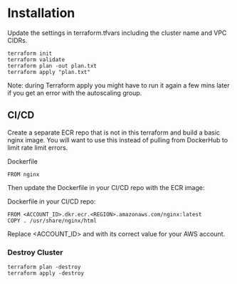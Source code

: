 # Installation

Update the settings in terraform.tfvars including the cluster name and VPC CIDRs.

```
terraform init
terraform validate
terraform plan -out plan.txt
terraform apply "plan.txt"
```

Note: during Terraform apply you might have to run it again a few mins later if you
get an error with the autoscaling group.

## CI/CD

Create a separate ECR repo that is not in this terraform and build a basic nginx image.
You will want to use this instead of pulling from DockerHub to limit rate limit errors.

Dockerfile

```
FROM nginx
```

Then update the Dockerfile in your CI/CD repo with the ECR image:

Dockerfile in your CI/CD repo:

```
FROM <ACCOUNT_ID>.dkr.ecr.<REGION>.amazonaws.com/nginx:latest
COPY . /usr/share/nginx/html
```

Replace <ACCOUNT_ID> and <REGION> with its correct value for your AWS account.

### Destroy Cluster

```
terraform plan -destroy
terraform apply -destroy
```
